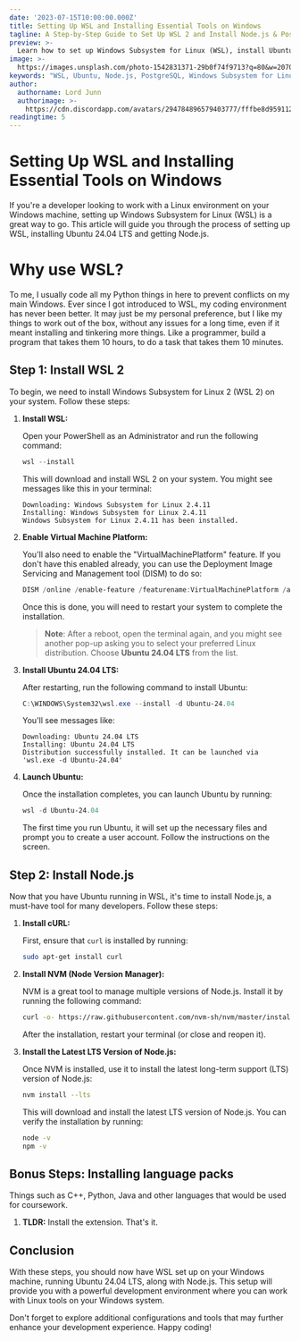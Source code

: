 ```yaml
---
date: '2023-07-15T10:00:00.000Z'
title: Setting Up WSL and Installing Essential Tools on Windows
tagline: A Step-by-Step Guide to Set Up WSL 2 and Install Node.js & PostgreSQL
preview: >-
  Learn how to set up Windows Subsystem for Linux (WSL), install Ubuntu, and get essential development tools like Node.js and PostgreSQL running on your system.
image: >-
  https://images.unsplash.com/photo-1542831371-29b0f74f9713?q=80&w=2070
keywords: "WSL, Ubuntu, Node.js, PostgreSQL, Windows Subsystem for Linux"
author:
  authorname: Lord Junn
  authorimage: >-
    https://cdn.discordapp.com/avatars/294784896579403777/fffbe8d9591126d66f8a3b57da81e26a.png?size=4096
readingtime: 5
---
```


# Setting Up WSL and Installing Essential Tools on Windows

If you're a developer looking to work with a Linux environment on your Windows machine, setting up Windows Subsystem for Linux (WSL) is a great way to go. 
This article will guide you through the process of setting up WSL, installing Ubuntu 24.04 LTS and getting Node.js.

# Why use WSL?
To me, I usually code all my Python things in here to prevent conflicts on my main Windows. Ever since I got introduced to WSL, my coding environment
has never been better. It may just be my personal preference, but I like my things to work out of the box, without any issues for a long time, even if 
it meant installing and tinkering more things. 
Like a programmer, build a program that takes them 10 hours, to do a task that takes them 10 minutes.

## Step 1: Install WSL 2

To begin, we need to install Windows Subsystem for Linux 2 (WSL 2) on your system. Follow these steps:

1. **Install WSL:**

    Open your PowerShell as an Administrator and run the following command:

    ```powershell
    wsl --install
    ```

    This will download and install WSL 2 on your system. You might see messages like this in your terminal:

    ```
    Downloading: Windows Subsystem for Linux 2.4.11
    Installing: Windows Subsystem for Linux 2.4.11
    Windows Subsystem for Linux 2.4.11 has been installed.
    ```

2. **Enable Virtual Machine Platform:**

    You'll also need to enable the "VirtualMachinePlatform" feature. If you don't have this enabled already, you can use the Deployment Image Servicing and Management tool (DISM) to do so:

    ```powershell
    DISM /online /enable-feature /featurename:VirtualMachinePlatform /all /norestart
    ```

    Once this is done, you will need to restart your system to complete the installation.

    > **Note**: After a reboot, open the terminal again, and you might see another pop-up asking you to select your preferred Linux distribution. Choose **Ubuntu 24.04 LTS** from the list.

3. **Install Ubuntu 24.04 LTS:**

    After restarting, run the following command to install Ubuntu:

    ```powershell
    C:\WINDOWS\System32\wsl.exe --install -d Ubuntu-24.04
    ```

    You'll see messages like:

    ```
    Downloading: Ubuntu 24.04 LTS
    Installing: Ubuntu 24.04 LTS
    Distribution successfully installed. It can be launched via 'wsl.exe -d Ubuntu-24.04'
    ```

4. **Launch Ubuntu:**

    Once the installation completes, you can launch Ubuntu by running:

    ```powershell
    wsl -d Ubuntu-24.04
    ```

    The first time you run Ubuntu, it will set up the necessary files and prompt you to create a user account. Follow the instructions on the screen.

## Step 2: Install Node.js

Now that you have Ubuntu running in WSL, it's time to install Node.js, a must-have tool for many developers. Follow these steps:

1. **Install cURL:**

    First, ensure that `curl` is installed by running:

    ```bash
    sudo apt-get install curl
    ```

2. **Install NVM (Node Version Manager):**

    NVM is a great tool to manage multiple versions of Node.js. Install it by running the following command:

    ```bash
    curl -o- https://raw.githubusercontent.com/nvm-sh/nvm/master/install.sh | bash
    ```

    After the installation, restart your terminal (or close and reopen it).

3. **Install the Latest LTS Version of Node.js:**

    Once NVM is installed, use it to install the latest long-term support (LTS) version of Node.js:

    ```bash
    nvm install --lts
    ```

    This will download and install the latest LTS version of Node.js. You can verify the installation by running:

    ```bash
    node -v
    npm -v
    ```

## Bonus Steps: Installing language packs

Things such as C++, Python, Java and other languages that would be used for coursework.

1. **TLDR:**
Install the extension. That's it.

## Conclusion

With these steps, you should now have WSL set up on your Windows machine, running Ubuntu 24.04 LTS, along with Node.js. This setup will provide you with a powerful development environment where you can work with Linux tools on your Windows system.

Don't forget to explore additional configurations and tools that may further enhance your development experience. Happy coding!
